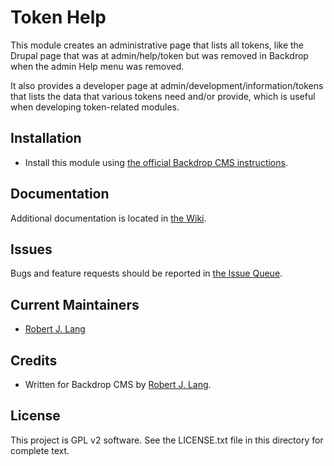 Token Help
==========

This module creates an administrative page that lists all tokens, like the Drupal page that was at admin/help/token but was removed in Backdrop when the admin Help menu was removed.

It also provides a developer page at admin/development/information/tokens that lists the data that various tokens need and/or provide, which is useful when developing token-related modules.

Installation
------------

- Install this module using [the official Backdrop CMS instructions](  https://backdropcms.org/guide/modules).

Documentation
-------------

Additional documentation is located in [the Wiki](https://github.com/backdrop-contrib/token_help/wiki/Documentation).

Issues
------

Bugs and feature requests should be reported in [the Issue Queue](https://github.com/backdrop-contrib/token_help/issues).

Current Maintainers
-------------------

- [Robert J. Lang](https://github.com/bugfolder)

Credits
-------

- Written for Backdrop CMS by [Robert J. Lang](https://github.com/bugfolder).

License
-------

This project is GPL v2 software.
See the LICENSE.txt file in this directory for complete text.


